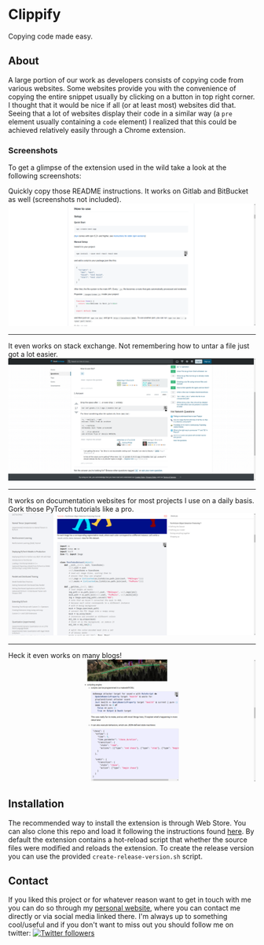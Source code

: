# Clippify

Copying code made easy.

## About

A large portion of our work as developers consists of copying code from various
websites. Some websites provide you with the convenience of copying the entire
snippet usually by clicking on a button in top right corner. I thought that it
would be nice if all (or at least most) websites did that. Seeing that a lot
of websites display their code in a similar way (a `pre` element usually
containing a `code` element) I realized that this could be achieved relatively
easily through a Chrome extension.

### Screenshots

To get a glimpse of the extension used in the wild take a look at the following
screenshots:

Quickly copy those README instructions. It works on Gitlab and BitBucket as
well (screenshots not included).
![GitHub Readme](screenshots/github.png)

---

It even works on stack exchange. Not remembering how to untar a file just got a
lot easier.
![Stack Overflow](screenshots/stack-overflow.png)

---

It works on documentation websites for most projects I use on a daily basis.
Gork those PyTorch tutorials like a pro.
![Stack Overflow](screenshots/docs.png)

---

Heck it even works on many blogs!
![Stack Overflow](screenshots/blog.png)

## Installation

The recommended way to install the extension is through Web Store. You can also
clone this repo and load it following the instructions found [here](https://developer.chrome.com/extensions/getstarted).
By default the extension contains a hot-reload script that whether the source
files were modified and reloads the extension. To create the release version you
can use the provided `create-release-version.sh` script.

## Contact

If you liked this project or for whatever reason want to get in touch with me
you can do so through my [personal website](https://aleksac.me), where you can
contact me directly or via social media linked there. I'm always up to something
cool/useful and if you don't want to miss out you should follow me on twitter:
<a target="_blank" href="http://twitter.com/aleksa_c_"><img alt='Twitter followers' src="https://img.shields.io/twitter/follow/aleksa_c_.svg?style=social"></a>
